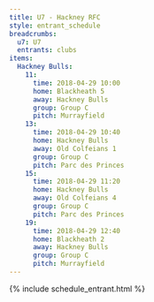 ```yaml
---
title: U7 - Hackney RFC
style: entrant_schedule
breadcrumbs:
  u7: U7
  entrants: clubs
items:
  Hackney Bulls:
    11:
      time: 2018-04-29 10:00
      home: Blackheath 5
      away: Hackney Bulls
      group: Group C
      pitch: Murrayfield
    13:
      time: 2018-04-29 10:40
      home: Hackney Bulls
      away: Old Colfeians 1
      group: Group C
      pitch: Parc des Princes
    15:
      time: 2018-04-29 11:20
      home: Hackney Bulls
      away: Old Colfeians 4
      group: Group C
      pitch: Parc des Princes
    19:
      time: 2018-04-29 12:40
      home: Blackheath 2
      away: Hackney Bulls
      group: Group C
      pitch: Murrayfield
---
```


{% include schedule_entrant.html %}
